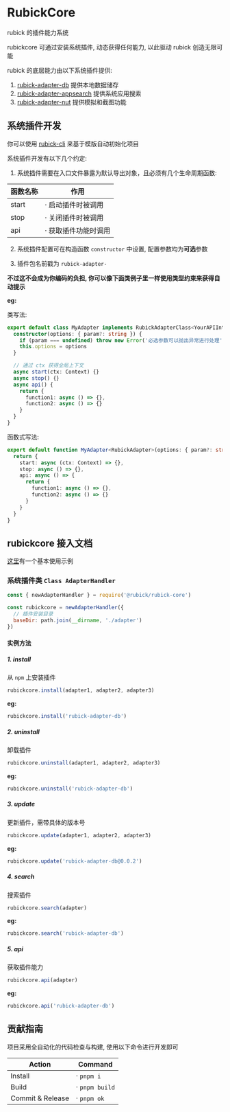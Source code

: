 # RubickCore

rubick 的插件能力系统

rubickcore 可通过安装系统插件, 动态获得任何能力, 以此驱动 rubick 创造无限可能

rubick 的底层能力由以下系统插件提供:

1. [rubick-adapter-db](./packages/rubick-adapter-db) 提供本地数据储存
2. [rubick-adapter-appsearch](./packages/rubick-adapter-appsearch) 提供系统应用搜索
3. [rubick-adapter-nut](./packages/rubick-adapter-nut) 提供模拟和截图功能

## 系统插件开发

你可以使用 [rubick-cli](https://github.com/rubickCenter/rubick-cli) 来基于模版自动初始化项目

系统插件开发有以下几个约定:

1. 系统插件需要在入口文件暴露为默认导出对象，且必须有几个生命周期函数:

| 函数名称 | 作用                 |
| -------- | -------------------- |
| start    | · 启动插件时被调用   |
| stop     | · 关闭插件时被调用   |
| api      | · 获取插件功能时调用 |

2. 系统插件配置可在构造函数 `constructor` 中设置, 配置参数均为**可选**参数

3. 插件包名前戳为 `rubick-adapter-`

**不过这不会成为你编码的负担, 你可以像下面类例子里一样使用类型约束来获得自动提示**

**eg:**

类写法:

```ts
export default class MyAdapter implements RubickAdapterClass<YourAPIInterface> {
  constructor(options: { param?: string }) {
    if (param === undefined) throw new Error('必选参数可以抛出异常进行处理')
    this.options = options
  }

  // 通过 ctx 获得全局上下文
  async start(ctx: Context) {}
  async stop() {}
  async api() {
    return {
      function1: async () => {},
      function2: async () => {}
    }
  }
}
```

函数式写法:

```ts
export default function MyAdapter<RubickAdapter>(options: { param?: string }) {
  return {
    start: async (ctx: Context) => {},
    stop: async () => {},
    api: async () => {
      return {
        function1: async () => {},
        function2: async () => {}
      }
    }
  }
}
```

## rubickcore 接入文档

[这里](./examples/rubick-core-example)有一个基本使用示例

### 系统插件类 `Class AdapterHandler`

```js
const { newAdapterHandler } = require('@rubick/rubick-core')

const rubickcore = newAdapterHandler({
  // 插件安装目录
  baseDir: path.join(__dirname, './adapter')
})
```

#### 实例方法

##### 1. install

从 `npm` 上安装插件

```js
rubickcore.install(adapter1, adapter2, adapter3)
```

**eg:**

```js
rubickcore.install('rubick-adapter-db')
```

##### 2. uninstall

卸载插件

```js
rubickcore.uninstall(adapter1, adapter2, adapter3)
```

**eg:**

```js
rubickcore.uninstall('rubick-adapter-db')
```

##### 3. update

更新插件，需带具体的版本号

```js
rubickcore.update(adapter1, adapter2, adapter3)
```

**eg:**

```js
rubickcore.update('rubick-adapter-db@0.0.2')
```

##### 4. search

搜索插件

```js
rubickcore.search(adapter)
```

**eg:**

```js
rubickcore.search('rubick-adapter-db')
```

##### 5. api

获取插件能力

```js
rubickcore.api(adapter)
```

**eg:**

```js
rubickcore.api('rubick-adapter-db')
```

## 贡献指南

项目采用全自动化的代码检查与构建, 使用以下命令进行开发即可

| Action           | Command        |
| ---------------- | -------------- |
| Install          | · `pnpm i`     |
| Build            | · `pnpm build` |
| Commit & Release | · `pnpm ok`    |
